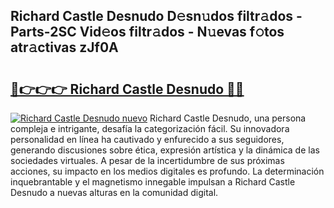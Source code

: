 ## Richard Castle Desnudo D𝚎sn𝚞dos filtr𝚊dos - Parts-2SC Vid𝚎os filtr𝚊dos - N𝚞evas f𝚘tos atr𝚊ctivas zJf0A

# <h2><a href="http://mb0hlmj.tromn.icu/?c=Richard+Castle+Desnudo">🔗👉👉👉 Richard Castle Desnudo 🔗🔗</a></h2>

[![Richard Castle Desnudo nuevo](https://i.imgur.com/pEAQMta.gif)](http://mb0hlmj.tromn.icu/?c=Richard+Castle+Desnudo)
Richard Castle Desnudo, una persona compleja e intrigante, desafía la categorización fácil. Su innovadora personalidad en línea ha cautivado y enfurecido a sus seguidores, generando discusiones sobre ética, expresión artística y la dinámica de las sociedades virtuales. A pesar de la incertidumbre de sus próximas acciones, su impacto en los medios digitales es profundo. La determinación inquebrantable y el magnetismo innegable impulsan a Richard Castle Desnudo a nuevas alturas en la comunidad digital.
